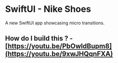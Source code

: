# SwiftUI - Nike Shoes
A new SwiftUI app showcasing micro transitions.

## How do I build this ? - [https://youtu.be/PbOwldBupm8](https://youtu.be/9xwJHQqnFXA)
